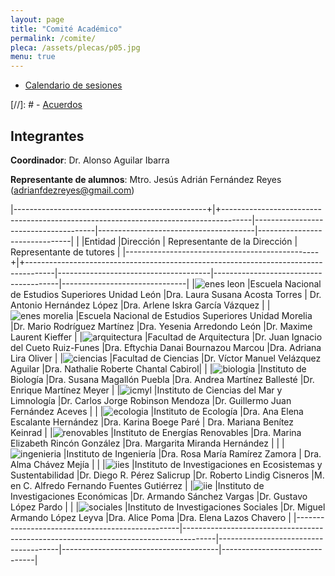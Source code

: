 ```yaml
---
layout: page
title: "Comité Académico"
permalink: /comite/
pleca: /assets/plecas/p05.jpg
menu: true
---
```


 - [Calendario de sesiones](/comite/calendario)
 
 [//]: # - [Acuerdos](/comite/acuerdos)


## Integrantes

**Coordinador**: Dr. Alonso Aguilar Ibarra

**Representante de alumnos**: Mtro. Jesús Adrián Fernández Reyes (adrianfdezreyes@gmail.com)  

|------------------------------------------------+|+-------------------------------------------------------------------------------------|--------------------------------------|---------------------------------------|-------------------------------|
|                                                 |Entidad                                                                               |Dirección                       		| Representante de la Dirección         | Representante de tutores      |
|------------------------------------------------+|+-------------------------------------------------------------------------------------|--------------------------------------|---------------------------------------|-------------------------------|
|![enes leon](/assets/logos/enes-leon.png)        |Escuela Nacional de Estudios Superiores Unidad León 									 |Dra. Laura Susana Acosta Torres 		|    Dr. Antonio Hernández López     |Dra. Arlene Iskra García Vázquez |
|![enes morelia](/assets/logos/enes-morelia.png)  |Escuela Nacional de Estudios Superiores Unidad Morelia       						 |Dr. Mario Rodríguez Martínez 		|Dra. Yesenia Arredondo León             |Dr. Maxime Laurent Kieffer          |
|![arquitectura](/assets/logos/arquitectura.png)  |Facultad de Arquitectura      														 |Dr. Juan Ignacio del Cueto Ruiz-Funes		|Dra. Eftychia Danai Bournazou Marcou    |Dra. Adriana Lira Oliver   |
|![ciencias](/assets/logos/ciencias.png)		  |Facultad de Ciencias     															 |Dr. Víctor Manuel Velázquez Aguilar |Dra. Nathalie Roberte Chantal Cabirol|  |
|![biologia](/assets/logos/ibiol.png)			  |Instituto de Biología    															 |Dra. Susana Magallón Puebla       |Dra. Andrea Martínez Ballesté          |Dr. Enrique Martínez Meyer       |
|![icmyl](/assets/logos/icml.png)				  |Instituto de Ciencias del Mar y Limnología   										 |Dr. Carlos Jorge Robinson Mendoza          |Dr. Guillermo Juan Fernández Aceves    |    |
|![ecologia](/assets/logos/ecologia.png)		  |Instituto de Ecología    															 |Dra. Ana Elena Escalante Hernández         |Dra. Karina Boege Paré                 |  Dra. Mariana Benítez Keinrad  |
|![renovables](/assets/logos/ier.png)			  |Instituto de Energías Renovables     												 |Dra. Marina Elizabeth Rincón González          |Dra. Margarita Miranda Hernández           |                            |
|![ingenieria](/assets/logos/ingenieria.png)	  |Instituto de Ingeniería      														 |Dra. Rosa María Ramírez Zamora       |  Dra. Alma Chávez Mejía  |         |
|![iies](/assets/logos/iies.png)				  |Instituto de Investigaciones en Ecosistemas y Sustentabilidad     					 |Dr. Diego R. Pérez Salicrup        |Dr. Roberto Lindig Cisneros                |M. en C. Alfredo Fernando Fuentes Gutiérrez       |
|![iie](/assets/logos/economicas.png)			  |Instituto de Investigaciones Económicas      										 |Dr. Armando Sánchez Vargas         |Dr. Gustavo López Pardo            |                                  |
|![sociales](/assets/logos/sociales.png)		  |Instituto de Investigaciones Sociales    											 |Dr. Miguel Armando López Leyva        |Dra. Alice Poma                        |Dra. Elena Lazos Chavero      |
|-------------------------------------------------|--------------------------------------------------------------------------------------|--------------------------------------|---------------------------------------|-------------------------------|
